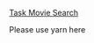 [Task Movie Search](https://github.com/rolling-scopes-school/tasks/blob/master/tasks/movie-search.md)

Please use yarn here
